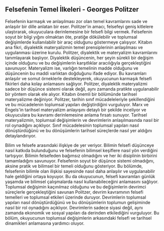 ## Felsefenin Temel İlkeleri - Georges Politzer

Felsefenin karmaşık ve anlaşılması zor olan temel kavramlarını sade ve anlaşılır bir dille anlatan bir eser. Politzer'in amacı, felsefeyi geniş kitlelere ulaştırarak, okuyuculara derinlemesine bir felsefi bilgi vermek. Felsefenin soyut bir bilgi yığını olmaktan öte, pratiğe dökülebilir ve toplumsal değişimlerde kullanılabilir bir araç olduğunu göstermeye çalışıyor. Kitabın ana fikri, diyalektik materyalizmin temel prensiplerinin anlaşılması ve uygulanması üzerine kurulu. Politzer, diyalektik ve materyalizm kavramlarını tanımlayarak başlıyor. Diyalektik düşüncenin, her şeyin sürekli bir değişim içinde olduğunu ve bu değişimlerin karşıtlıklar aracılığıyla gerçekleştiğini savunuyor. Materyalizm ise, varlığın temelinin madde olduğunu ve düşüncenin bu maddi varlıktan doğduğunu ifade ediyor. Bu kavramları anlaşılır ve somut örneklerle destekleyerek, okuyucunun karmaşık felsefi fikirleri daha kolay anlamasını sağlıyor. Politzer, diyalektik materyalizmi sadece bir düşünce sistemi olarak değil, aynı zamanda pratikte uygulanabilir bir yöntem olarak ele alıyor. Kitabın önemli bir bölümünde tarihsel materyalizme değiniyor. Politzer, tarihin sınıf mücadeleleriyle şekillendiğini ve bu mücadelenin toplumsal yapıları değiştirdiğini vurguluyor. Marx ve Engels'in tarihsel materyalizm anlayışını detaylı bir şekilde inceliyor ve okuyuculara bu kavramı derinlemesine anlama fırsatı sunuyor. Tarihsel materyalizmin, toplumsal değişimlerin ve devrimlerin anlaşılmasında nasıl bir rol oynadığını açıklıyor. Sınıf mücadelesinin toplumsal yapıları nasıl dönüştürdüğünü ve bu dönüşümlerin tarihsel süreçlerde nasıl yer aldığını detaylandırıyor.

Bilim ve felsefe arasındaki ilişkiye de yer veriyor. Bilimin felsefi düşünceye nasıl katkıda bulunduğunu ve felsefenin bilimsel keşiflere nasıl yön verdiğini tartışıyor. Bilimin felsefeden bağımsız olmadığını ve her iki disiplinin birbirini tamamladığını savunuyor. Felsefenin soyut bir düşünce sistemi olmadığını, aksine pratik ve bilimsel bir temeli olduğunu gösteriyor. Bu bölümde, felsefenin bilimle olan ilişkisi sayesinde nasıl daha anlaşılır ve uygulanabilir hale geldiğini ortaya koyuyor. Bu da okuyucunun, felsefi kavramları günlük yaşamda ve bilimsel çalışmalarda nasıl kullanabileceğini anlamasını sağlıyor. Toplumsal değişimin kaçınılmaz olduğunu ve bu değişimlerin devrimci süreçlerle gerçekleştiğini savunan Politzer, devrim kavramının felsefi temelleri ve toplumsal etkileri üzerinde duruyor. Devrimlerin toplumsal yapıları nasıl dönüştürdüğünü ve bu dönüşümlerin toplumun gelişiminde nasıl bir rol oynadığını açıklıyor. Devrimlerin sadece siyasi değil, aynı zamanda ekonomik ve sosyal yapıları da derinden etkilediğini vurguluyor. Bu bölüm, okuyucunun toplumsal değişimlerin arkasındaki felsefi ve tarihsel dinamikleri anlamasına yardımcı oluyor.
















